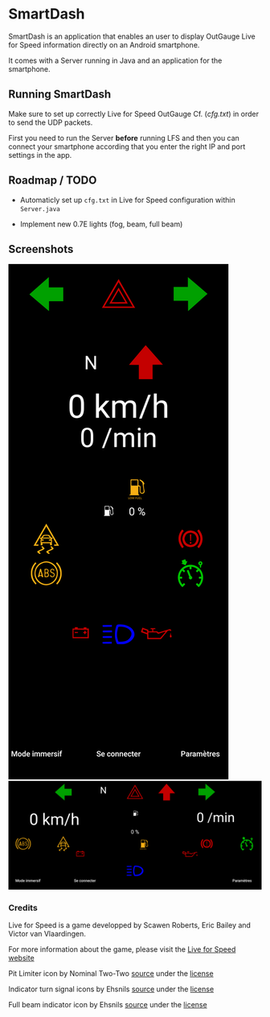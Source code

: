# SmartDash
SmartDash is an application that enables an user to display OutGauge Live for Speed information directly on an Android smartphone.

It comes with a Server running in Java and an application for the smartphone.

## Running SmartDash
Make sure to set up correctly Live for Speed OutGauge Cf. (_cfg.txt_) in order to send the UDP packets.

First you need to run the Server **before** running LFS and then you can connect your smartphone according that you enter the right IP and port settings in the app.

## Roadmap / TODO

- Automaticly set up `cfg.txt` in Live for Speed configuration within `Server.java`

- Implement new 0.7E lights (fog, beam, full beam) 

## Screenshots
![Portrait mode](./screenshots/portrait.png)
![Landscape mode](./screenshots/landscape.png)

### Credits
Live for Speed is a game developped by Scawen Roberts, Eric Bailey and Victor van Vlaardingen.

For more information about the game, please visit the [Live for Speed website](https://www.lfs.net/)

Pit Limiter icon by Nominal Two-Two [source](https://commons.wikimedia.org/wiki/File:Cruise_Control.svg) under the [license](https://creativecommons.org/licenses/by-sa/4.0/deed.en)

Indicator turn signal icons by Ehsnils [source](https://commons.wikimedia.org/wiki/File:A16R_Right_turn_signal.svg) under the [license](https://creativecommons.org/licenses/by-sa/3.0/deed.en)

Full beam indicator icon by Ehsnils [source](https://commons.wikimedia.org/wiki/File:A01_High_Beam_Indicator.svg) under the [license](https://creativecommons.org/licenses/by-sa/3.0/deed.en)
